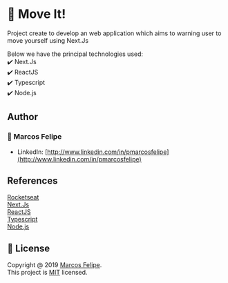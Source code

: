 # :runner: Move It!

Project create to develop an web application which aims to warning user to move yourself using Next.Js

Below we have the principal technologies used: <br>
:heavy_check_mark: Next.Js <br>
:heavy_check_mark: ReactJS <br>
:heavy_check_mark: Typescript <br>
:heavy_check_mark: Node.js <br>

## Author

### :bust_in_silhouette: Marcos Felipe

- LinkedIn: [http://www.linkedin.com/in/pmarcosfelipe](http://www.linkedin.com/in/pmarcosfelipe)

## References

[Rocketseat](https://rocketseat.com.br/)<br>
[Next.Js](https://nextjs.org//)<br>
[ReactJS](https://pt-br.reactjs.org/)<br>
[Typescript](https://www.typescriptlang.org/)<br>
[Node.js](https://nodejs.org/en/)<br>

## :pencil: License

Copyright @ 2019 [Marcos Felipe](http://www.linkedin.com/in/pmarcosfelipe).<br>
This project is [MIT](https://choosealicense.com/licenses/mit/) licensed.
